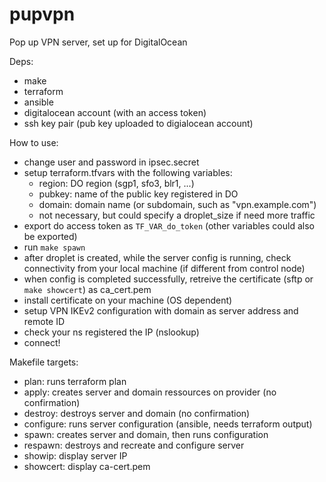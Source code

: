 # pupvpn

Pop up VPN server, set up for DigitalOcean

Deps:
- make
- terraform
- ansible
- digitalocean account (with an access token)
- ssh key pair (pub key uploaded to digialocean account)

How to use:
- change user and password in ipsec.secret
- setup terraform.tfvars with the following variables:
  - region: DO region (sgp1, sfo3, blr1, ...)
  - pubkey: name of the public key registered in DO
  - domain: domain name (or subdomain, such as "vpn.example.com")
  - not necessary, but could specify a droplet_size if need more traffic
- export do access token as `TF_VAR_do_token` (other variables could also be exported)
- run `make spawn`
- after droplet is created, while the server config is running, check connectivity from your local machine (if different from control node)
- when config is completed successfully, retreive the certificate (sftp or `make showcert`) as ca_cert.pem
- install certificate on your machine (OS dependent)
- setup VPN IKEv2 configuration with domain as server address and remote ID
- check your ns registered the IP (nslookup)
- connect!

Makefile targets:
- plan: runs terraform plan
- apply: creates server and domain ressources on provider (no confirmation)
- destroy: destroys server and domain (no confirmation)
- configure: runs server configuration (ansible, needs terraform output)
- spawn: creates server and domain, then runs configuration
- respawn: destroys and recreate and configure server
- showip: display server IP
- showcert: display ca-cert.pem
